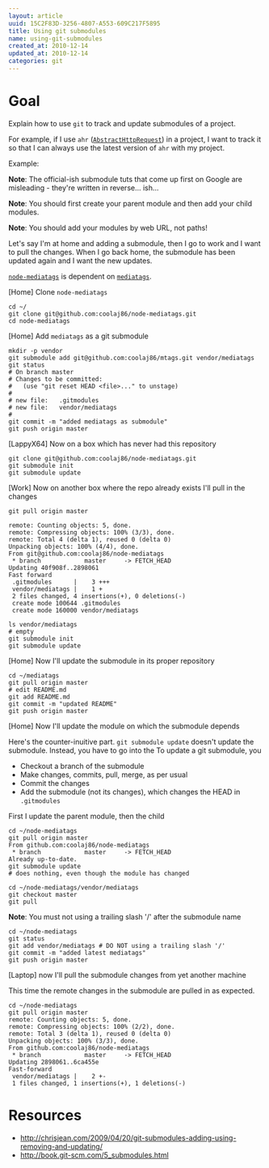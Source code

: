 ```yaml
---
layout: article
uuid: 15C2F83D-3256-4807-A553-609C217F5895
title: Using git submodules
name: using-git-submodules
created_at: 2010-12-14
updated_at: 2010-12-14
categories: git
---
```


Goal
====

Explain how to use `git` to track and update submodules of a project.

For example, if I use `ahr` ([`AbstractHttpRequest`](http://github.com/coolaj86/abstract-http-request)) in a project,
I want to track it so that I can always use the latest version of `ahr` with my project.

Example:

**Note**: The official-ish submodule tuts that come up first on Google are misleading - they're written in reverse... ish...

**Note**: You should first create your parent module and then add your child modules.

**Note**: You should add your modules by web URL, not paths!

Let's say I'm at home and adding a submodule, then I go to work and I want to pull the changes.
When I go back home, the submodule has been updated again and I want the new updates.

[`node-mediatags`](http://github.com/coolaj86/node-mediatags.git) is dependent on
[`mediatags`](http://github.com/coolaj86/mtags.git).

[Home] Clone `node-mediatags`

    cd ~/
    git clone git@github.com:coolaj86/node-mediatags.git
    cd node-mediatags

[Home] Add `mediatags` as a git submodule

    mkdir -p vendor
    git submodule add git@github.com:coolaj86/mtags.git vendor/mediatags
    git status
    # On branch master
    # Changes to be committed:
    #   (use "git reset HEAD <file>..." to unstage)
    #
    # new file:   .gitmodules
    # new file:   vendor/mediatags
    #
    git commit -m "added mediatags as submodule"
    git push origin master

[LappyX64] Now on a box which has never had this repository

    git clone git@github.com:coolaj86/node-mediatags.git
    git submodule init
    git submodule update

[Work] Now on another box where the repo already exists I'll pull in the changes

    git pull origin master

    remote: Counting objects: 5, done.
    remote: Compressing objects: 100% (3/3), done.
    remote: Total 4 (delta 1), reused 0 (delta 0)
    Unpacking objects: 100% (4/4), done.
    From git@github.com:coolaj86/node-mediatags
     * branch            master     -> FETCH_HEAD
    Updating 40f908f..2898061
    Fast forward
     .gitmodules      |    3 +++
     vendor/mediatags |    1 +
     2 files changed, 4 insertions(+), 0 deletions(-)
     create mode 100644 .gitmodules
     create mode 160000 vendor/mediatags

    ls vendor/mediatags
    # empty
    git submodule init
    git submodule update

[Home] Now I'll update the submodule in its proper repository

    cd ~/mediatags
    git pull origin master
    # edit README.md
    git add README.md
    git commit -m "updated README"
    git push origin master

[Home] Now I'll update the module on which the submodule depends

Here's the counter-inuitive part. `git submodule update` doesn't update the submodule.
Instead, you have to go into the To update a git submodule, you

  * Checkout a branch of the submodule
  * Make changes, commits, pull, merge, as per usual
  * Commit the changes
  * Add the submodule (not its changes), which changes the HEAD in `.gitmodules`

First I update the parent module, then the child

    cd ~/node-mediatags
    git pull origin master
    From github.com:coolaj86/node-mediatags
     * branch            master     -> FETCH_HEAD
    Already up-to-date.
    git submodule update
    # does nothing, even though the module has changed

    cd ~/node-mediatags/vendor/mediatags
    git checkout master
    git pull

**Note**: You must not using a trailing slash '/' after the submodule name

    cd ~/node-mediatags
    git status
    git add vendor/mediatags # DO NOT using a trailing slash '/'
    git commit -m "added latest mediatags"
    git push origin master

[Laptop] now I'll pull the submodule changes from yet another machine

This time the remote changes in the submodule are pulled in as expected.

    cd ~/node-mediatags
    git pull origin master
    remote: Counting objects: 5, done.
    remote: Compressing objects: 100% (2/2), done.
    remote: Total 3 (delta 1), reused 0 (delta 0)
    Unpacking objects: 100% (3/3), done.
    From github.com:coolaj86/node-mediatags
     * branch            master     -> FETCH_HEAD
    Updating 2898061..6ca455e
    Fast-forward
     vendor/mediatags |    2 +-
     1 files changed, 1 insertions(+), 1 deletions(-)

Resources
====

  * http://chrisjean.com/2009/04/20/git-submodules-adding-using-removing-and-updating/
  * http://book.git-scm.com/5_submodules.html
